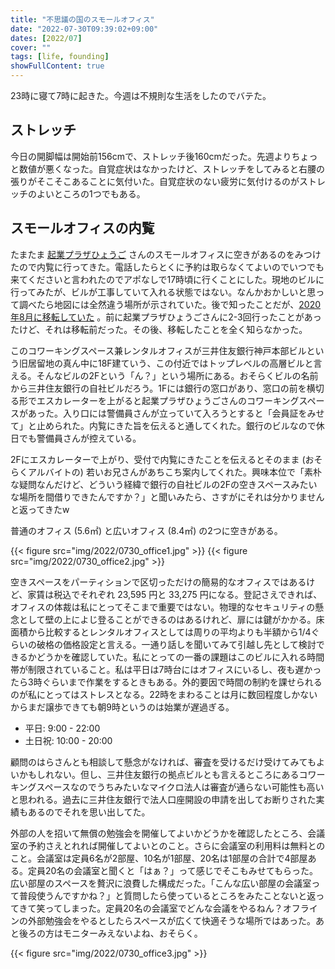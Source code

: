 ```yaml
---
title: "不思議の国のスモールオフィス"
date: "2022-07-30T09:39:02+09:00"
dates: [2022/07]
cover: ""
tags: [life, founding]
showFullContent: true
---
```


23時に寝て7時に起きた。今週は不規則な生活をしたのでバテた。

## ストレッチ

今日の開脚幅は開始前156cmで、ストレッチ後160cmだった。先週よりちょっと数値が悪くなった。自覚症状はなかったけど、ストレッチをしてみると右腰の張りがそこそこあることに気付いた。自覚症状のない疲労に気付けるのがストレッチのよいところの1つでもある。

## スモールオフィスの内覧

たまたま [起業プラザひょうご](https://www.kigyoplaza-hyogo.jp/) さんのスモールオフィスに空きがあるのをみつけたので内覧に行ってきた。電話したらとくに予約は取らなくてよいのでいつでも来てくださいと言われたのでアポなしで17時頃に行くことにした。現地のビルに行ってみたが、ビルが工事していて入れる状態ではない。なんかおかしいと思って調べたら地図には全然違う場所が示されていた。後で知ったことだが、[2020年8月に移転していた](https://www.kigyoplaza-hyogo.jp/news/%E7%A7%BB%E8%BB%A2%E3%81%AB%E4%BC%B4%E3%81%86%E4%B8%80%E6%99%82%E4%BC%91%E6%A5%AD%E3%81%AE%E3%81%8A%E7%9F%A5%E3%82%89%E3%81%9B/) 。前に起業プラザひょうごさんに2-3回行ったことがあったけど、それは移転前だった。その後、移転したことを全く知らなかった。

このコワーキングスペース兼レンタルオフィスが三井住友銀行神戸本部ビルという旧居留地の真ん中に18F建ていう、この付近ではトップレベルの高層ビルと言える。そんなビルの2Fという「ん？」という場所にある。おそらくビルの名前から三井住友銀行の自社ビルだろう。1Fには銀行の窓口があり、窓口の前を横切る形でエスカレーターを上がると起業プラザひょうごさんのコワーキングスペースがあった。入り口には警備員さんが立っていて入ろうとすると「会員証をみせて」と止められた。内覧にきた旨を伝えると通してくれた。銀行のビルなので休日でも警備員さんが控えている。

2Fにエスカレーターで上がり、受付で内覧にきたことを伝えるとそのまま (おそらくアルバイトの) 若いお兄さんがあちこち案内してくれた。興味本位で「素朴な疑問なんだけど、どういう経緯で銀行の自社ビルの2Fの空きスペースみたいな場所を間借りできたんですか？」と聞いみたら、さすがにそれは分かりませんと返ってきたw

普通のオフィス (5.6㎡) と広いオフィス (8.4㎡) の2つに空きがある。

{{< figure src="img/2022/0730_office1.jpg" >}}
{{< figure src="img/2022/0730_office2.jpg" >}}

空きスペースをパーティションで区切っただけの簡易的なオフィスではあるけど、家賃は税込でそれぞれ 23,595 円と 33,275 円になる。登記さえできれば、オフィスの体裁は私にとってそこまで重要ではない。物理的なセキュリティの懸念として壁の上によじ登ることができるのはあるけれど、扉には鍵がかかる。床面積から比較するとレンタルオフィスとしては周りの平均よりも半額から1/4ぐらいの破格の価格設定と言える。一通り話しを聞いてみて引越し先として検討できるかどうかを確認していた。私にとっての一番の課題はこのビルに入れる時間帯が制限されていること。私は平日は7時台にはオフィスにいるし、夜も遅かったら3時ぐらいまで作業をするときもある。外的要因で時間の制約を課せられるのが私にとってはストレスとなる。22時をまわることは月に数回程度しかないからまだ譲歩できても朝9時というのは始業が遅過ぎる。

* 平日: 9:00 - 22:00
* 土日祝: 10:00 - 20:00

顧問のはらさんとも相談して懸念がなければ、審査を受けるだけ受けてみてもよいかもしれない。但し、三井住友銀行の拠点ビルとも言えるところにあるコワーキングスペースなのでうちみたいなマイクロ法人は審査が通らない可能性も高いと思われる。過去に三井住友銀行で法人口座開設の申請を出してお断りされた実績もあるのでそれを思い出してた。

外部の人を招いて無償の勉強会を開催してよいかどうかを確認したところ、会議室の予約さえとれれば開催してよいとのこと。さらに会議室の利用料は無料とのこと。会議室は定員6名が2部屋、10名が1部屋、20名は1部屋の合計で4部屋ある。定員20名の会議室と聞くと「はぁ？」って感じでそこもみせてもらった。広い部屋のスペースを贅沢に浪費した構成だった。「こんな広い部屋の会議室って普段使うんですかね？」と質問したら使っているところをみたことないと返ってきて笑ってしまった。定員20名の会議室でどんな会議をやるねん？オフラインの外部勉強会をやるとしたらスペースが広くて快適そうな場所ではあった。あと後ろの方はモニターみえないよね、おそらく。

{{< figure src="img/2022/0730_office3.jpg" >}}
